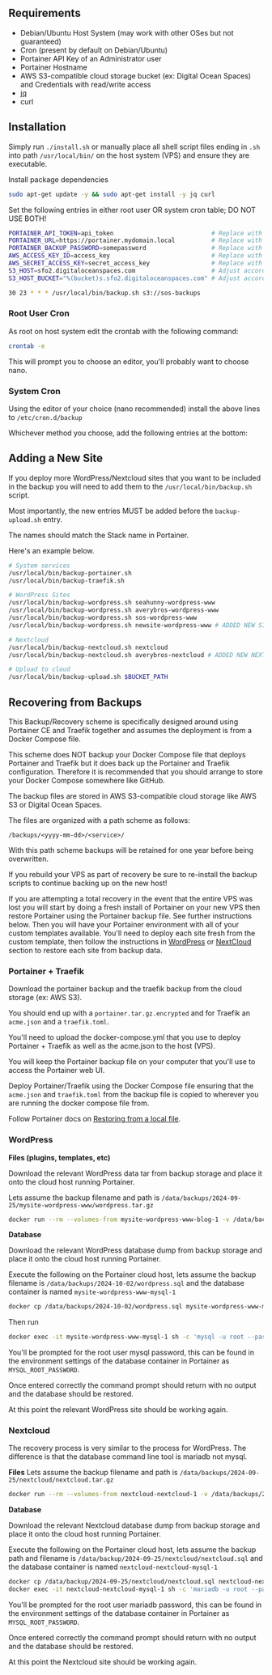 ## Requirements
- Debian/Ubuntu Host System (may work with other OSes but not guaranteed)
- Cron (present by default on Debian/Ubuntu)
- Portainer API Key of an Administrator user
- Portainer Hostname
- AWS S3-compatible cloud storage bucket (ex: Digital Ocean Spaces) and Credentials with read/write access
- [jq](https://jqlang.github.io/jq/download/) 
- curl

## Installation
Simply run `./install.sh` or manually place all shell script files ending in `.sh` into path `/usr/local/bin/` on the host system (VPS) and ensure they are executable.

Install package dependencies

```bash
sudo apt-get update -y && sudo apt-get install -y jq curl
```

Set the following entries in either root user OR system cron table; DO NOT USE BOTH!

```bash
PORTAINER_API_TOKEN=api_token                           # Replace with your own value
PORTAINER_URL=https://portainer.mydomain.local          # Replace with your own value
PORTAINER_BACKUP_PASSWORD=somepassword                  # Replace with your own value
AWS_ACCESS_KEY_ID=access_key                            # Replace with your own value
AWS_SECRET_ACCESS_KEY=secret_access_key                 # Replace with your own value
S3_HOST=sfo2.digitaloceanspaces.com                     # Adjust according to your needs
S3_HOST_BUCKET="%(bucket)s.sfo2.digitaloceanspaces.com" # Adjust according to your needs

30 23 * * * /usr/local/bin/backup.sh s3://sos-backups
```

### Root User Cron ###
As root on host system edit the crontab with the following command:

```bash
crontab -e
```

This will prompt you to choose an editor, you'll probably want to choose nano.

### System Cron ###

Using the editor of your choice (nano recommended) install the above lines to `/etc/cron.d/backup`

Whichever method you choose, add the following entries at the bottom:

## Adding a New Site

If you deploy more WordPress/Nextcloud sites that you want to be included in the backup you will need to add them to the `/usr/local/bin/backup.sh` script.

Most importantly, the new entries MUST be added before the `backup-upload.sh` entry.

The names should match the Stack name in Portainer.

Here's an example below.

```bash
# System services
/usr/local/bin/backup-portainer.sh
/usr/local/bin/backup-traefik.sh

# WordPress Sites
/usr/local/bin/backup-wordpress.sh seahunny-wordpress-www
/usr/local/bin/backup-wordpress.sh averybros-wordpress-www
/usr/local/bin/backup-wordpress.sh sos-wordpress-www
/usr/local/bin/backup-wordpress.sh newsite-wordpress-www # ADDED NEW SITE HERE

# Nextcloud
/usr/local/bin/backup-nextcloud.sh nextcloud
/usr/local/bin/backup-nextcloud.sh averybros-nextcloud # ADDED NEW NEXTCLOUD SITE HERE

# Upload to cloud
/usr/local/bin/backup-upload.sh $BUCKET_PATH
```

## Recovering from Backups

This Backup/Recovery scheme is specifically designed around using Portainer CE and Traefik together
and assumes the deployment is from a Docker Compose file.

This scheme does NOT backup your Docker Compose file that deploys Portainer and Traefik but it does back up the Portainer and Traefik configuration. Therefore it is recommended that you should arrange to store your Docker Compose somewhere like GitHub.

The backup files are stored in AWS S3-compatible cloud storage like AWS S3 or Digital Ocean Spaces.

The files are organized with a path scheme as follows:

`/backups/<yyyy-mm-dd>/<service>/`

With this path scheme backups will be retained for one year before being overwritten.

If you rebuild your VPS as part of recovery be sure to re-install the backup scripts to continue backing up on the new host!

If you are attempting a total recovery in the event that the entire VPS was lost you will start by doing a fresh install of Portainer on your new VPS then restore Portainer using the Portainer backup file. See further instructions below. Then you will have your Portainer environment with all of your custom templates available. You'll need to deploy each site fresh from the custom template, then follow the instructions in [WordPress](/#WordPress) or [NextCloud](/#Nextcloud) section to restore each site from backup data.

### Portainer + Traefik

Download the portainer backup and the traefik backup from the cloud storage (ex: AWS S3).

You should end up with a `portainer.tar.gz.encrypted` and for Traefik an `acme.json` and a `traefik.toml`.

You'll need to upload the docker-compose.yml that you use to deploy Portainer + Traefik as well as the acme.json to the host (VPS).

You will keep the Portainer backup file on your computer that you'll use to access the Portainer web UI.

Deploy Portainer/Traefik using the Docker Compose file ensuring that the `acme.json` and `traefik.toml` from the backup file is copied to wherever you are running the docker compose file from. 

Follow Portainer docs on [Restoring from a local file](https://docs.portainer.io/admin/settings/general#restoring-from-a-local-file).

### WordPress
**Files (plugins, templates, etc)**

Download the relevant WordPress data tar from backup storage and place it onto the cloud host running Portainer.

Lets assume the backup filename and path is `/data/backups/2024-09-25/mysite-wordpress-www/wordpress.tar.gz`

```bash
docker run --rm --volumes-from mysite-wordpress-www-blog-1 -v /data/backups/2024-09-25/mysite-wordpress-www:/backup debian:latest sh -c 'tar -xvzf /backup/wordpress.tar.gz'
```

**Database**

Download the relevant WordPress database dump from backup storage and place it onto the cloud host running Portainer.

Execute the following on the Portainer cloud host, lets assume the backup filename is `/data/backups/2024-10-02/wordpress.sql` and the database container is named `mysite-wordpress-www-mysql-1`

```bash
docker cp /data/backups/2024-10-02/wordpress.sql mysite-wordpress-www-mysql-1:/tmp/wordpress.sql
```

Then run

```bash
docker exec -it mysite-wordpress-www-mysql-1 sh -c 'mysql -u root --password < /tmp/wordpress.sql'
```

You'll be prompted for the root user mysql password, this can be found in the environment settings of the database container in Portainer as `MYSQL_ROOT_PASSWORD`.

Once entered correctly the command prompt should return with no output and the database should be restored.

At this point the relevant WordPress site should be working again.


### Nextcloud
The recovery process is very similar to the process for WordPress. The difference is that the database command line tool is mariadb not mysql.

**Files**
Lets assume the backup filename and path is `/data/backups/2024-09-25/nextcloud/nextcloud.tar.gz`

```bash
docker run --rm --volumes-from nextcloud-nextcloud-1 -v /data/backups/2024-09-25/nextcloud:/backup debian:latest sh -c 'tar -xvzf /backup/nextcloud.tar.gz'
```

**Database**

Download the relevant Nextcloud database dump from backup storage and place it onto the cloud host running Portainer.

Execute the following on the Portainer cloud host, lets assume the backup path and filename is `/data/backup/2024-09-25/nextcloud/nextcloud.sql` and the database container is named `nextcloud-nextcloud-mysql-1`

```bash
docker cp /data/backup/2024-09-25/nextcloud/nextcloud.sql nextcloud-nextcloud-mysql-1:/tmp/nextcloud.sql
docker exec -it nextcloud-nextcloud-mysql-1 sh -c 'mariadb -u root --password < /tmp/nextcloud.sql'
```

You'll be prompted for the root user mariadb password, this can be found in the environment settings of the database container in Portainer as `MYSQL_ROOT_PASSWORD`.

Once entered correctly the command prompt should return with no output and the database should be restored.

At this point the Nextcloud site should be working again.
